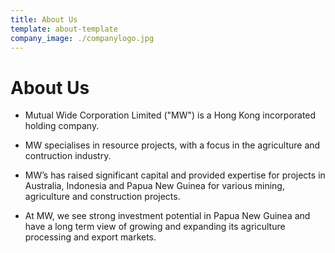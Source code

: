 ```yaml
---
title: About Us
template: about-template
company_image: ./companylogo.jpg
---
```



# About Us

* Mutual Wide Corporation Limited ("MW") is a Hong Kong incorporated holding company.

* MW specialises in resource projects, with a focus in the agriculture and contruction industry.

* MW’s has raised significant capital and provided expertise for projects in Australia, Indonesia and Papua New Guinea for various mining, agriculture and construction projects.

* At MW, we see strong investment potential in Papua New Guinea and have a long term view of growing and expanding its agriculture processing and export markets.
